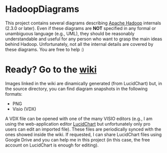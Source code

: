 HadoopDiagrams
==============

This project contains several diagrams describing [Apache Hadoop](http://hadoop.apache.org/) internals (2.3.0 or later). Even if these diagrams are **NOT** specified in any formal or unambiguous language (e.g., UML), they should be reasonably understandable and useful for any person who want to grasp the main ideas behind Hadoop. Unfortunately, not all the internal details are covered by these diagrams. You are free to help :)
# Ready? Go to the [wiki](https://github.com/ercoppa/HadoopDiagrams/wiki)

Images linked in the wiki are dinamically generated (from LucidChart) but, in the source directory, you can find diagram snapshots in the following formats:
* PNG
* Visio (VDX)

A VDX file can be opened with one of the many VISIO editors (e.g., I am using the web-application editor [LucidChart](www.lucidchart.com) but unfortunately only pro users can edit an imported file). These files are periodically synced with the ones showed inside the wiki. If requested, I can share LucidChart files using Google Drive and you can help me in this project (in this case, the free account on LucidChart is enough for editing). 



